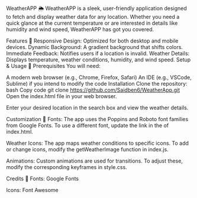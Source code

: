 WeatherAPP 🌦️
WeatherAPP is a sleek, user-friendly application designed to fetch and display weather data for any location. Whether you need a quick glance at the current temperature or are interested in details like humidity and wind speed, WeatherAPP has got you covered.

Features 🌟
Responsive Design: Optimized for both desktop and mobile devices.
Dynamic Background: A gradient background that shifts colors.
Immediate Feedback: Notifies users if a location is invalid.
Weather Details: Displays temperature, weather conditions, humidity, and wind speed.
Setup & Usage 🔧
Prerequisites
You will need:

A modern web browser (e.g., Chrome, Firefox, Safari)
An IDE (e.g., VSCode, Sublime) if you intend to modify the code
Installation
Clone the repository:
bash
Copy code
git clone https://github.com/Saidben6/WeatherApp.git
Open the index.html file in your web browser.

Enter your desired location in the search box and view the weather details.

Customization 🎨
Fonts: The app uses the Poppins and Roboto font families from Google Fonts. To use a different font, update the link in the <head> of index.html.

Weather Icons: The app maps weather conditions to specific icons. To add or change icons, modify the getWeatherImage function in index.js.

Animations: Custom animations are used for transitions. To adjust these, modify the corresponding keyframes in style.css.

Credits 📜
Fonts: Google Fonts

Icons: Font Awesome

